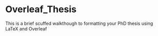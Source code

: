 # Overleaf_Thesis
This is a brief scuffed walkthough to formatting your PhD thesis using LaTeX and Overleaf
